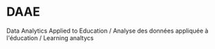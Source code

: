 # DAAE
Data Analytics Applied to Education / Analyse des données appliquée à l'éducation / Learning analtycs
